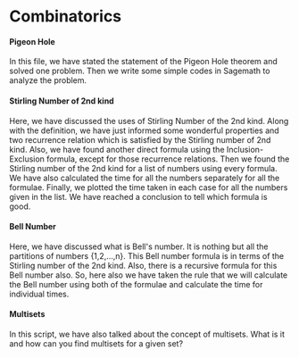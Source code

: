 # Combinatorics

#### Pigeon Hole
In this file, we have stated the statement of the Pigeon Hole theorem and solved one problem. Then we write some simple codes in Sagemath to analyze the problem.
#### Stirling Number of 2nd kind
Here, we have discussed the uses of Stirling Number of the 2nd kind. Along with the definition, we have just informed some wonderful properties and two recurrence relation which is satisfied by the Stirling number of 2nd kind. Also, we have found another direct formula using the Inclusion-Exclusion formula, except for those recurrence relations. Then we found the Stirling number of the 2nd kind for a list of numbers using every formula. We have also calculated the time for all the numbers separately for all the formulae. Finally, we plotted the time taken in each case for all the numbers given in the list. We have reached a conclusion to tell which formula is good. 
#### Bell Number
Here, we have discussed what is Bell's number. It is nothing but all the partitions of numbers {1,2,...,n}. This Bell number formula is in terms of the Stirling number of the 2nd kind. Also, there is a recursive formula for this Bell number also. So, here also we have taken the rule that we will calculate the Bell number using both of the formulae and calculate the time for individual times. 
#### Multisets
In this script, we have also talked about the concept of multisets. What is it and how can you find multisets for a given set?
